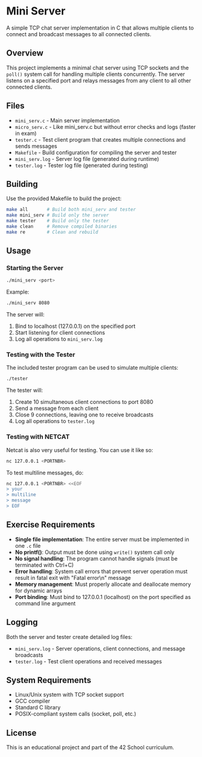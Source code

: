 # Mini Server

A simple TCP chat server implementation in C that allows multiple clients to connect and broadcast messages to all connected clients.

## Overview

This project implements a minimal chat server using TCP sockets and the `poll()` system call for handling multiple clients concurrently. The server listens on a specified port and relays messages from any client to all other connected clients.

## Files

- `mini_serv.c` - Main server implementation
- `micro_serv.c` - Like mini_serv.c but without error checks and logs (faster in exam)
- `tester.c` - Test client program that creates multiple connections and sends messages
- `Makefile` - Build configuration for compiling the server and tester
- `mini_serv.log` - Server log file (generated during runtime)
- `tester.log` - Tester log file (generated during testing)

## Building

Use the provided Makefile to build the project:

```bash
make all       # Build both mini_serv and tester
make mini_serv # Build only the server
make tester    # Build only the tester
make clean     # Remove compiled binaries
make re        # Clean and rebuild
```

## Usage

### Starting the Server

```bash
./mini_serv <port>
```

Example:
```bash
./mini_serv 8080
```

The server will:
1. Bind to localhost (127.0.0.1) on the specified port
2. Start listening for client connections
3. Log all operations to `mini_serv.log`

### Testing with the Tester

The included tester program can be used to simulate multiple clients:

```bash
./tester
```

The tester will:
1. Create 10 simultaneous client connections to port 8080
2. Send a message from each client
3. Close 9 connections, leaving one to receive broadcasts
4. Log all operations to `tester.log`

### Testing with NETCAT

Netcat is also very useful for testing. You can use it like so:

```bash
nc 127.0.0.1 <PORTNBR>
```

To test multiline messages, do:

```bash
nc 127.0.0.1 <PORTNBR> <<EOF
> your
> multiline
> message
> EOF
```

## Exercise Requirements

- **Single file implementation**: The entire server must be implemented in one `.c` file
- **No printf()**: Output must be done using `write()` system call only
- **No signal handling**: The program cannot handle signals (must be terminated with Ctrl+C)
- **Error handling**: System call errors that prevent server operation must result in fatal exit with "Fatal error\n" message
- **Memory management**: Must properly allocate and deallocate memory for dynamic arrays
- **Port binding**: Must bind to 127.0.0.1 (localhost) on the port specified as command line argument

## Logging

Both the server and tester create detailed log files:

- `mini_serv.log` - Server operations, client connections, and message broadcasts
- `tester.log` - Test client operations and received messages

## System Requirements

- Linux/Unix system with TCP socket support
- GCC compiler
- Standard C library
- POSIX-compliant system calls (socket, poll, etc.)

## License

This is an educational project and part of the 42 School curriculum.
